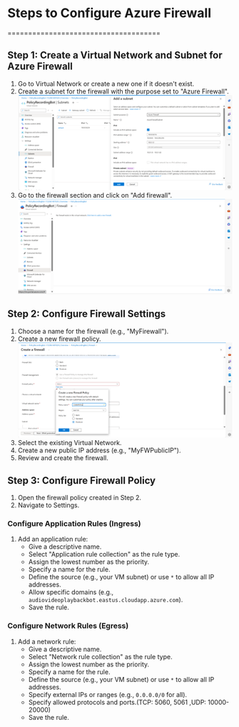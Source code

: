 # Steps to Configure Azure Firewall
=====================================

## Step 1: Create a Virtual Network and Subnet for Azure Firewall

1. Go to Virtual Network or create a new one if it doesn't exist.
2. Create a subnet for the firewall with the purpose set to "Azure Firewall". ![Create subnet](Images/CreateSubnet.png)
3. Go to the firewall section and click on "Add firewall". ![Create firewall](Images/CreateFirewall.png)

## Step 2: Configure Firewall Settings

1. Choose a name for the firewall (e.g., "MyFirewall").
2. Create a new firewall policy. ![Create policy](Images/CreatePolicy.png)
3. Select the existing Virtual Network.
4. Create a new public IP address (e.g., "MyFWPublicIP").
5. Review and create the firewall.

## Step 3: Configure Firewall Policy

1. Open the firewall policy created in Step 2.
2. Navigate to Settings.

### Configure Application Rules (Ingress)

1. Add an application rule:
    * Give a descriptive name.
    * Select "Application rule collection" as the rule type.
    * Assign the lowest number as the priority.
    * Specify a name for the rule.
    * Define the source (e.g., your VM subnet) or use `*` to allow all IP addresses.
    * Allow specific domains (e.g., `audiovideoplaybackbot.eastus.cloudapp.azure.com`).
    * Save the rule.

### Configure Network Rules (Egress)

1. Add a network rule:
    * Give a descriptive name.
    * Select "Network rule collection" as the rule type.
    * Assign the lowest number as the priority.
    * Specify a name for the rule.
    * Define the source (e.g., your VM subnet) or use `*` to allow all IP addresses.
    * Specify external IPs or ranges (e.g., `0.0.0.0/0` for all).
    * Specify allowed protocols and ports.(TCP: 5060, 5061 ,UDP: 10000-20000)
    * Save the rule.